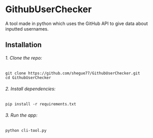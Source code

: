 # GithubUserChecker
A tool made in python which uses the GitHub API to give data about inputted usernames.

## Installation

###### 1. Clone the repo:
    git clone https://github.com/shegue77/GithubUserChecker.git
    cd GithubUserChecker
    
###### 2. Install dependencies:
    pip install -r requirements.txt

###### 3. Run the app:
    python cli-tool.py
